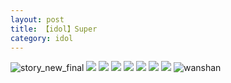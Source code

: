 ```yaml
---
layout: post
title: 【idol】Super
category: idol
---
```

![story_new_final](http://s79weexgu.hd-bkt.clouddn.com/img/story_new_final_0322.png)
![](http://s79wgrh40.hd-bkt.clouddn.com/img/gan-220623-2.jpg)
![](http://s79wgrh40.hd-bkt.clouddn.com/img/gan-220623-1.jpg)
![](http://s79wgrh40.hd-bkt.clouddn.com/img/super-idol-220603-1.jpg)
![](http://s79wgrh40.hd-bkt.clouddn.com/img/super-idol-220603-3.PNG)
![](http://s79wgrh40.hd-bkt.clouddn.com/img/super-idol-220603-2.PNG)
![](http://s79wgrh40.hd-bkt.clouddn.com/img/jin-220611-1.jpg)
![](http://s79wgrh40.hd-bkt.clouddn.com/img/idol-220702-1.jpg)
![wanshan](http://s79weexgu.hd-bkt.clouddn.com/img/wanshan.png)





  




